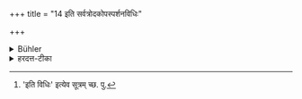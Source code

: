 +++
title = "14 इति सर्वत्रोदकोपस्पर्शनविधिः"

+++

<details><summary>Bühler</summary>

14. This rule of bathing is valid for all (castes and orders).
</details>

<details><summary>हरदत्त-टीका</summary>

## सूत्रम्
[^१]इति सर्वत्रोदकोपस्पर्शनविधिः ॥ १४ ॥  
## टिप्पनी
सर्ववर्णाश्रमसाधारणमेतत् । तथाचोत्तरत्र तस्य ग्रहणम् ॥ १४ ॥  

[^१]: 'इति विधिः' इत्येव सूत्रम् च्छ. पु.
</details>
